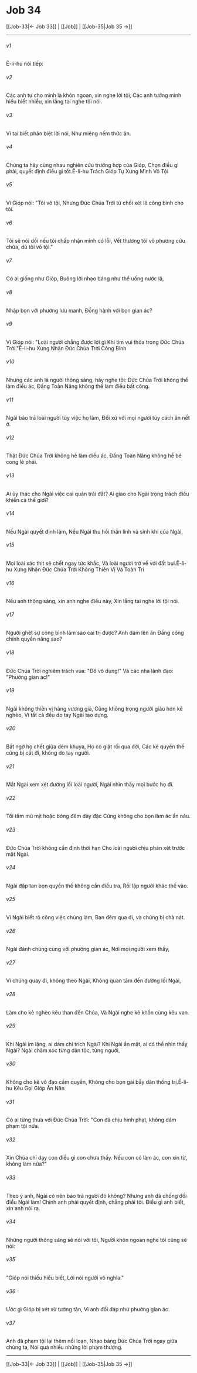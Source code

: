 # Job 34

[[Job-33|← Job 33]] | [[Job]] | [[Job-35|Job 35 →]]
***



###### v1 
Ê-li-hu nói tiếp: 

###### v2 
Các anh tự cho mình là khôn ngoan, xin nghe lời tôi, Các anh tưởng mình hiểu biết nhiều, xin lắng tai nghe tôi nói. 

###### v3 
Vì tai biết phân biệt lời nói, Như miệng nếm thức ăn. 

###### v4 
Chúng ta hãy cùng nhau nghiên cứu trường hợp của Gióp, Chọn điều gì phải, quyết định điều gì tốt.Ê-li-hu Trách Gióp Tự Xưng Mình Vô Tội 

###### v5 
Vì Gióp nói: "Tôi vô tội, Nhưng Đức Chúa Trời từ chối xét lẽ công bình cho tôi. 

###### v6 
Tôi sẽ nói dối nếu tôi chấp nhận mình có lỗi, Vết thương tôi vô phương cứu chữa, dù tôi vô tội." 

###### v7 
Có ai giống như Gióp, Buông lời nhạo báng như thể uống nước lã, 

###### v8 
Nhập bọn với phường lưu manh, Đồng hành với bọn gian ác? 

###### v9 
Vì Gióp nói: "Loài người chẳng được lợi gì Khi tìm vui thỏa trong Đức Chúa Trời."Ê-li-hu Xưng Nhận Đức Chúa Trời Công Bình 

###### v10 
Nhưng các anh là người thông sáng, hãy nghe tôi: Đức Chúa Trời không thể làm điều ác, Đấng Toàn Năng không thể làm điều bất công. 

###### v11 
Ngài báo trả loài người tùy việc họ làm, Đối xử với mọi người tùy cách ăn nết ở. 

###### v12 
Thật Đức Chúa Trời không hề làm điều ác, Đấng Toàn Năng không hề bẻ cong lẽ phải. 

###### v13 
Ai ủy thác cho Ngài việc cai quản trái đất? Ai giao cho Ngài trọng trách điều khiển cả thế giới? 

###### v14 
Nếu Ngài quyết định làm, Nếu Ngài thu hồi thần linh và sinh khí của Ngài, 

###### v15 
Mọi loài xác thịt sẽ chết ngay tức khắc, Và loài người trở về với đất bụi.Ê-li-hu Xưng Nhận Đức Chúa Trời Không Thiên Vị Và Toàn Tri 

###### v16 
Nếu anh thông sáng, xin anh nghe điều này, Xin lắng tai nghe lời tôi nói. 

###### v17 
Người ghét sự công bình làm sao cai trị được? Anh dám lên án Đấng công chính quyền năng sao? 

###### v18 
Đức Chúa Trời nghiêm trách vua: "Đồ vô dụng!" Và các nhà lãnh đạo: "Phường gian ác!" 

###### v19 
Ngài không thiên vị hàng vương giả, Cũng không trọng người giàu hơn kẻ nghèo, Vì tất cả đều do tay Ngài tạo dựng. 

###### v20 
Bất ngờ họ chết giữa đêm khuya, Họ co giật rồi qua đời, Các kẻ quyền thế cũng bị cất đi, không do tay người. 

###### v21 
Mắt Ngài xem xét đường lối loài người, Ngài nhìn thấy mọi bước họ đi. 

###### v22 
Tối tăm mù mịt hoặc bóng đêm dày đặc Cũng không cho bọn làm ác ẩn náu. 

###### v23 
Đức Chúa Trời không cần định thời hạn Cho loài người chịu phán xét trước mặt Ngài. 

###### v24 
Ngài đập tan bọn quyền thế không cần điều tra, Rồi lập người khác thế vào. 

###### v25 
Vì Ngài biết rõ công việc chúng làm, Ban đêm qua đi, và chúng bị chà nát. 

###### v26 
Ngài đánh chúng cùng với phường gian ác, Nơi mọi người xem thấy, 

###### v27 
Vì chúng quay đi, không theo Ngài, Không quan tâm đến đường lối Ngài, 

###### v28 
Làm cho kẻ nghèo kêu than đến Chúa, Và Ngài nghe kẻ khốn cùng kêu van. 

###### v29 
Khi Ngài im lặng, ai dám chỉ trích Ngài? Khi Ngài ẩn mặt, ai có thể nhìn thấy Ngài? Ngài chăm sóc từng dân tộc, từng người, 

###### v30 
Không cho kẻ vô đạo cầm quyền, Không cho bọn gài bẫy dân thống trị.Ê-li-hu Kêu Gọi Gióp Ăn Năn 

###### v31 
Có ai từng thưa với Đức Chúa Trời: "Con đã chịu hình phạt, không dám phạm tội nữa. 

###### v32 
Xin Chúa chỉ dạy con điều gì con chưa thấy. Nếu con có làm ác, con xin từ, không làm nữa?" 

###### v33 
Theo ý anh, Ngài có nên báo trả người đó không? Nhưng anh đã chống đối điều Ngài làm! Chính anh phải quyết định, chẳng phải tôi. Điều gì anh biết, xin anh nói ra. 

###### v34 
Những người thông sáng sẽ nói với tôi, Người khôn ngoan nghe tôi cũng sẽ nói: 

###### v35 
"Gióp nói thiếu hiểu biết, Lời nói người vô nghĩa." 

###### v36 
Ước gì Gióp bị xét xử tường tận, Vì anh đối đáp như phường gian ác. 

###### v37 
Anh đã phạm tội lại thêm nổi loạn, Nhạo báng Đức Chúa Trời ngay giữa chúng ta, Nói quá nhiều những lời phạm thượng.

***
[[Job-33|← Job 33]] | [[Job]] | [[Job-35|Job 35 →]]
